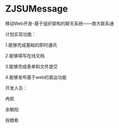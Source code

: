 # ZJSUMessage
移动Web开发-基于组织架构的聊天系统——商大联系通

计划实现功能：

1.能够完成基础的即时通讯

2.能够填写在线文档

3.能够完成表单和文件提交

4.能够发布基于web的直达功能

开发人员：

冉熙

余朝阳

祝橙希



